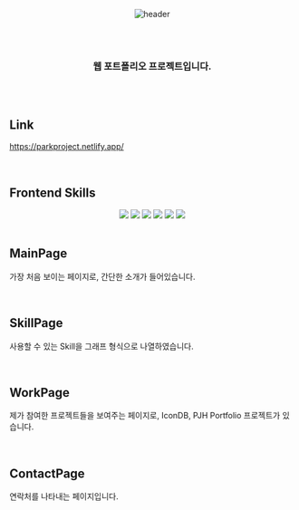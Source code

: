 <div align="center">
  
  ![header](https://capsule-render.vercel.app/api?type=soft&color=auto&height=300&section=header&text=Park's%20Portfolio&fontSize=90)

  <br><br>

  ### 웹 포트폴리오 프로젝트입니다.
</div>

<br><br>

## Link
https://parkproject.netlify.app/

<br>

## Frontend Skills
<div align="center">
  <img src="https://img.shields.io/badge/CSS-1572B6?style=flat-square&logo=CSS3&logoColor=white"/>
  <img src="https://img.shields.io/badge/JavaScript-F7DF1E?style=flat-square&logo=JavaScript&logoColor=white"/>
  <img src="https://img.shields.io/badge/TypeScript-1976D2?style=flat-square&logo=TypeScript&logoColor=white"/>
  <img src="https://img.shields.io/badge/React-61DAFB?style=flat-square&logo=React&logoColor=white"/>
  <img src="https://img.shields.io/badge/styledcomponents-DB7093?style=flat-square&logo=styledcomponents&logoColor=white"/>
  <img src="https://img.shields.io/badge/VSCode-007ACC?style=flat-square&logo=visualstudiocode&logoColor=white"/>
</div>

<br>

## MainPage
가장 처음 보이는 페이지로, 간단한 소개가 들어있습니다.

<br>

## SkillPage
사용할 수 있는 Skill을 그래프 형식으로 나열하였습니다.

<br>

## WorkPage
제가 참여한 프로젝트들을 보여주는 페이지로, IconDB, PJH Portfolio 프로젝트가 있습니다.

<br>

## ContactPage
연락처를 나타내는 페이지입니다.

